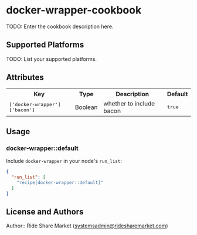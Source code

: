 # docker-wrapper-cookbook

TODO: Enter the cookbook description here.

## Supported Platforms

TODO: List your supported platforms.

## Attributes

<table>
  <tr>
    <th>Key</th>
    <th>Type</th>
    <th>Description</th>
    <th>Default</th>
  </tr>
  <tr>
    <td><tt>['docker-wrapper']['bacon']</tt></td>
    <td>Boolean</td>
    <td>whether to include bacon</td>
    <td><tt>true</tt></td>
  </tr>
</table>

## Usage

### docker-wrapper::default

Include `docker-wrapper` in your node's `run_list`:

```json
{
  "run_list": [
    "recipe[docker-wrapper::default]"
  ]
}
```

## License and Authors

Author:: Ride Share Market (<systemsadmin@ridesharemarket.com>)
